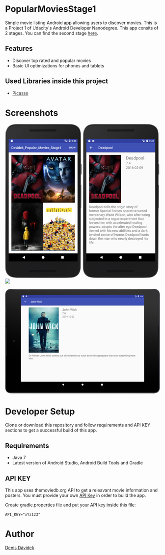 # PopularMoviesStage1
Simple movie listing Android app allowing users to discover movies. This is  a Project 1 of Udacity's Android Developer Nanodegree.
This app consits of 2 stages. You can find the second stage [here](https://github.com/DenisDavidek/PopularMoviesStage2).

## Features
- Discover top rated and popular movies
- Basic UI optimizations for phones and tablets

## Used Libraries inside this project
- [Picasso](https://github.com/square/picasso)

# Screenshots

<img src="images/Projekt1-N5X_portrait.png" width="249"> </img> <img src="images/Projekt1-N5X_landscape.png" width="249"> </img>   <img src="images/Projekt1-N9_portrait.png" width="366"> </img>  
  
   <img src="images/Projekt1-N9_landscape.png" width="844"> </img>

# Developer Setup
Clone or download this repository and follow requirements and API KEY sections to get a successful build of this app.
## Requirements

 - Java 7
 - Latest version of Android Studio, Android Build Tools and Gradle
 

## API KEY

This app uses themoviedb.org API to get a releavant movie information and posters. 
You must provide your own [API Key](https://www.themoviedb.org/documentation/api) in order to build the app.

Create gradle.properties file and put your API key inside this file:

```
API_KEY="xYz123"
```

# Author

[Denis Dávidek](https://github.com/DenisDavidek)
